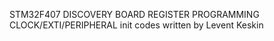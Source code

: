 STM32F407 DISCOVERY BOARD REGISTER PROGRAMMING CLOCK/EXTI/PERIPHERAL init codes written by Levent Keskin
